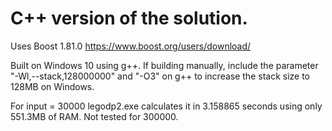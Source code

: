 # C++ version of the solution. 

Uses Boost 1.81.0 https://www.boost.org/users/download/ 

Built on Windows 10 using g++. If building manually, include the parameter "-Wl,--stack,128000000" and "-O3" on g++ to increase the stack size to 128MB on Windows.

For input = 30000 legodp2.exe calculates it in 3.158865 seconds using only 551.3MB of RAM. Not tested for 300000.
